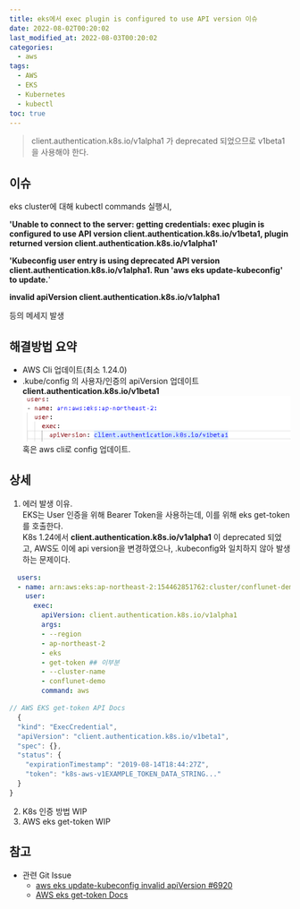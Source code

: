 ```yaml
---
title: eks에서 exec plugin is configured to use API version 이슈
date: 2022-08-02T00:20:02
last_modified_at: 2022-08-03T00:20:02
categories:
  - aws
tags:
  - AWS
  - EKS
  - Kubernetes
  - kubectl
toc: true  
---
```

> client.authentication.k8s.io/v1alpha1 가 deprecated 되었으므로 v1beta1을 사용해야 한다.

## 이슈
eks cluster에 대해 kubectl commands 실행시,  

 **'Unable to connect to the server: getting credentials: exec plugin is configured to use API version client.authentication.k8s.io/v1beta1, plugin returned version client.authentication.k8s.io/v1alpha1'**  

**'Kubeconfig user entry is using deprecated API version client.authentication.k8s.io/v1alpha1. Run 'aws eks update-kubeconfig' to update.**' 

**invalid apiVersion client.authentication.k8s.io/v1alpha1**  

등의 메세지 발생

## 해결방법 요약
- AWS Cli 업데이트(최소 1.24.0)  
- .kube/config 의 사용자/인증의 apiVersion 업데이트 **client.authentication.k8s.io/v1beta1**
![EKS_1](/img/220802_eksissue_1.png)   
혹은 aws cli로 config 업데이트.  


## 상세
1. 에러 발생 이유.  
  EKS는 User 인증을 위해 Bearer Token을 사용하는데, 이를 위해 eks get-token를 호출한다.  
  K8s 1.24에서  **client.authentication.k8s.io/v1alpha1** 이 deprecated 되었고,
  AWS도 이에 api version을 변경하였으나, .kubeconfig와 일치하지 않아 발생하는 문제이다.

  ``` yaml
    users:
    - name: arn:aws:eks:ap-northeast-2:154462851762:cluster/conflunet-demo
      user:
        exec:
          apiVersion: client.authentication.k8s.io/v1alpha1
          args:
          - --region
          - ap-northeast-2
          - eks
          - get-token ## 이부분
          - --cluster-name
          - conflunet-demo
          command: aws
  ```
  ``` javascript
  // AWS EKS get-token API Docs
    {
    "kind": "ExecCredential",
    "apiVersion": "client.authentication.k8s.io/v1beta1",
    "spec": {},
    "status": {
      "expirationTimestamp": "2019-08-14T18:44:27Z",
      "token": "k8s-aws-v1EXAMPLE_TOKEN_DATA_STRING..."
    }
  }
  ```  
2. K8s 인증 방법
   WIP
3. AWS eks get-token
   WIP

## 참고

- 관련 Git Issue 
  - [aws eks update-kubeconfig invalid apiVersion #6920](https://github.com/aws/aws-cli/issues/6920)
  - [AWS eks get-token Docs](https://docs.aws.amazon.com/cli/latest/reference/eks/get-token.html#options)

